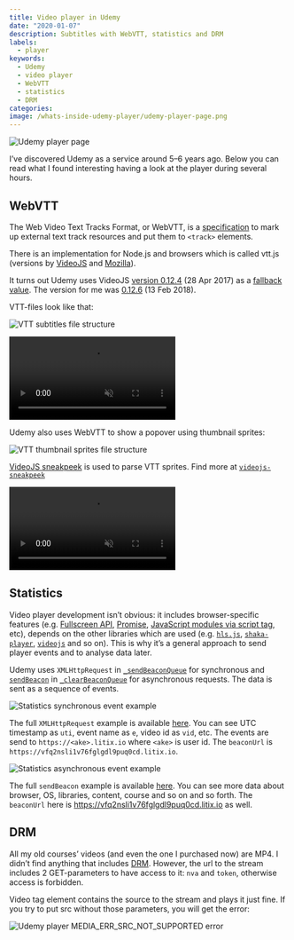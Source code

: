 ```yaml
---
title: Video player in Udemy
date: "2020-01-07"
description: Subtitles with WebVTT, statistics and DRM
labels:
  - player
keywords:
  - Udemy
  - video player
  - WebVTT
  - statistics
  - DRM
categories:
image: /whats-inside-udemy-player/udemy-player-page.png
---
```


![Udemy player page](/whats-inside-udemy-player/udemy-player-page.png)

I’ve discovered Udemy as a service around 5–6 years ago. Below you can read what I found interesting having a look at the player during several hours.

## WebVTT

The Web Video Text Tracks Format, or WebVTT, is a [specification](https://www.w3.org/TR/webvtt1/) to mark up external text track resources and put them to `<track>` elements.

There is an implementation for Node.js and browsers which is called vtt.js (versions by [VideoJS](https://github.com/videojs/vtt.js) and [Mozilla](https://github.com/mozilla/vtt.js)).

It turns out Udemy uses VideoJS [version 0.12.4](https://vjs.zencdn.net/vttjs/0.12.4/vtt.min.js) (28 Apr 2017) as a [fallback value](https://gist.github.com/Beraliv/92a80cd531cd8e0535f7fabd05fda88d#file-vendor-videojs-js-L2517). The version for me was [0.12.6](https://www.udemy.com/staticx/udemy/js/node_modules/videojs-vtt.js/dist/vtt.min.js?v=328c99057dda7916bc39228043cb195e1cf8acef) (13 Feb 2018).

VTT-files look like that:

![VTT subtitles file structure](/whats-inside-udemy-player/subtitles-vtt-file-structure.png)

<video class="gatsby-video" autoplay loop muted playsinline>
  <source src="/udemy-subtitle-update-based-on-vtt.webm" type="video/webm"></source>
  <source src="/udemy-subtitle-update-based-on-vtt.mp4" type="video/mp4"></source>
</video>

Udemy also uses WebVTT to show a popover using thumbnail sprites:

![VTT thumbnail sprites file structure](/whats-inside-udemy-player/thumbnail-sprites-vtt-file-structure.png)

[VideoJS sneakpeek](https://gist.github.com/Beraliv/92a80cd531cd8e0535f7fabd05fda88d#file-vendor-videojs-js-L12507) is used to parse VTT sprites. Find more at [`videojs-sneakpeek`](https://github.com/udemy/videojs-sneakpeek)

<video class="gatsby-video" autoplay loop muted playsinline>
  <source src="/udemy-thumbnail-update-based-on-vtt.webm" type="video/webm"></source>
  <source src="/udemy-thumbnail-update-based-on-vtt.mp4" type="video/mp4"></source>
</video>

## Statistics

Video player development isn’t obvious: it includes browser-specific features (e.g. [Fullscreen API](https://caniuse.com/fullscreen), [Promise](https://caniuse.com/?search=Promise), [JavaScript modules via script tag](https://caniuse.com/?search=JavaScript%20modules%20via%20script%20tag), etc), depends on the other libraries which are used (e.g. [`hls.js`](https://github.com/video-dev/hls.js/#compatibility), [`shaka-player`](https://github.com/google/shaka-player#platform-and-browser-support-matrix), [`videojs`](https://videojs.com/html5-video-support/) and so on). This is why it’s a general approach to send player events and to analyse data later.

Udemy uses `XMLHttpRequest` in [`_sendBeaconQueue`](https://gist.github.com/Beraliv/92a80cd531cd8e0535f7fabd05fda88d#file-vendor-videojs-js-L11123) for synchronous and [`sendBeacon`](https://developer.mozilla.org/en-US/docs/Web/API/Navigator/sendBeacon) in [`_clearBeaconQueue`](https://gist.github.com/Beraliv/92a80cd531cd8e0535f7fabd05fda88d#file-vendor-videojs-js-L11099) for asynchronous requests. The data is sent as a sequence of events.

![Statistics synchronous event example](/whats-inside-udemy-player/statistics-sync-event-example.png)

The full `XMLHttpRequest` example is available [here](https://gist.github.com/Beraliv/fe146fdaf7b87c141ddaf5da10779fda). You can see UTC timestamp as `uti`, event name as `e`, video id as `vid`, etc. The events are send to `https://<ake>.litix.io` where `<ake>` is user id. The `beaconUrl` is `https://vfq2nsli1v76fglgdl9puq0cd.litix.io`.

![Statistics asynchronous event example](/whats-inside-udemy-player/statistics-async-event-example.png)

The full `sendBeacon` example is available [here](https://gist.github.com/Beraliv/2b5e7383bf339e04cd004d99096cf81f). You can see more data about browser, OS, libraries, content, course and so on and so forth. The `beaconUrl` here is https://vfq2nsli1v76fglgdl9puq0cd.litix.io as well.

## DRM

All my old courses’ videos (and even the one I purchased now) are MP4. I didn’t find anything that includes [DRM](https://developer.mozilla.org/en-US/docs/Plugins/Flash_to_HTML5/Video/DRM_and_authentication). However, the url to the stream includes 2 GET-parameters to have access to it: `nva` and `token`, otherwise access is forbidden.

Video tag element contains the source to the stream and plays it just fine. If you try to put src without those parameters, you will get the error:

![Udemy player MEDIA_ERR_SRC_NOT_SUPPORTED error](/whats-inside-udemy-player/MEDIA_ERR_SRC_NOT_SUPPORTED.png)
